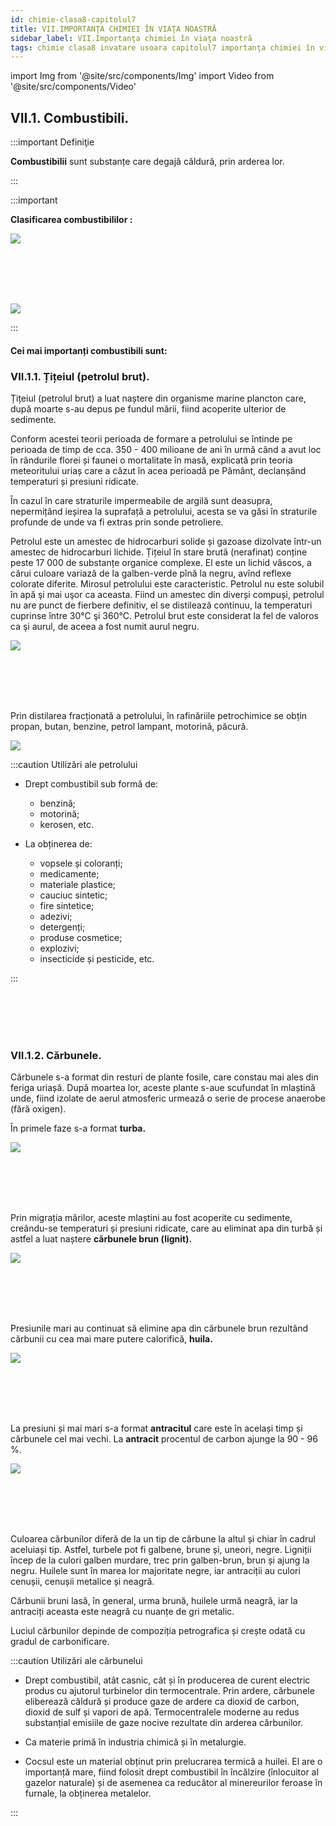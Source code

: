 ```yaml
---
id: chimie-clasa8-capitolul7
title: VII.IMPORTANŢA CHIMIEI ÎN VIAŢA NOASTRĂ 
sidebar_label: VII.Importanţa chimiei în viaţa noastră
tags: chimie clasa8 invatare usoara capitolul7 importanţa chimiei în viaţa noastră 
---
```


import Img from '@site/src/components/Img'
import Video from '@site/src/components/Video'


## VII.1. Combustibili.

:::important Definiţie

**Combustibilii** sunt substanțe care degajă căldură, prin arderea lor.

:::



:::important

**Clasificarea combustibililor :**


<Img className="img-responsive4" src="chimie/clasa8/capitolul7/7_1_0_Poza1_CombustibiliiDupaStareaLorDeAgregare.jpg" />


<br></br>
<br></br>


<Img className="img-responsive4" src="chimie/clasa8/capitolul7/7_1_0_Poza2_CombustibiliiDupaProvenienta.jpg" />


:::




#### Cei mai importanți combustibili sunt:


### VII.1.1. Țițeiul (petrolul brut).

Țițeiul (petrolul brut) a luat naștere din organisme marine plancton care, după moarte s-au depus pe fundul mării, fiind acoperite ulterior de sedimente.

Conform acestei teorii perioada de formare a petrolului se întinde pe perioada de timp de cca. 350 - 400 milioane de ani în urmă când a avut loc în rândurile florei și faunei o mortalitate în masă, explicată prin teoria meteoritului uriaș care a căzut în acea perioadă pe Pământ, declanșând temperaturi și presiuni ridicate.

În cazul în care straturile impermeabile de argilă sunt deasupra, nepermițând ieșirea la suprafață a petrolului, acesta se va găsi în straturile profunde de unde va fi extras prin sonde petroliere.

Petrolul este un amestec de hidrocarburi solide și gazoase dizolvate într-un amestec de hidrocarburi lichide. Țițeiul în stare brută (nerafinat) conține peste 17 000 de substanțe organice complexe. El este un lichid vâscos, a cărui culoare variază de la galben-verde pînă la negru, avînd reflexe colorate diferite. Mirosul petrolului este caracteristic. Petrolul nu este solubil în apă şi mai uşor ca aceasta. Fiind un amestec din diverși compuși, petrolul nu are punct de fierbere definitiv, el se distilează continuu, la temperaturi cuprinse între  30°C şi 360°C. Petrolul brut este considerat la fel de valoros ca şi aurul, de aceea a fost numit aurul negru.


<Img className="img-responsive4" src="chimie/clasa8/capitolul7/7_1_1_Poza1_Petrol.jpg" /> 


<br></br>
<br></br>


Prin distilarea fracționată a petrolului,  în rafinăriile petrochimice se obțin propan, butan, benzine, petrol lampant, motorină, păcură. 

<Img className="img-responsive4" src="chimie/clasa8/capitolul7/7_1_1_Poza2_Rafinarie.jpg" />



:::caution Utilizări ale petrolului


- Drept combustibil sub formă de:
  - benzină;
  - motorină;
  - kerosen, etc.



- La obținerea de:
  - vopsele și coloranți;
  - medicamente;
  - materiale plastice;
  - cauciuc sintetic;
  - fire sintetice;
  - adezivi;
  - detergenți;
  - produse cosmetice;
  - explozivi;
  - insecticide și pesticide, etc.




:::



<br></br>
<br></br>



### VII.1.2. Cărbunele.


Cărbunele s-a format din resturi de plante fosile, care constau mai ales din feriga uriașă. După moartea lor, aceste plante s-aue scufundat în mlaștină unde, fiind izolate de aerul atmosferic urmează o serie de procese anaerobe (fără oxigen).
 
În primele faze s-a format **turba.**  

<Img className="img-responsive4" src="chimie/clasa8/capitolul7/7_1_2_Poza1_Turba.jpg" />


<br></br>
<br></br>


Prin migrația mărilor, aceste mlaștini au fost acoperite cu sedimente, creându-se temperaturi și presiuni ridicate, care au eliminat apa din turbă și astfel a luat naștere **cărbunele brun (lignit).**

<Img className="img-responsive4" src="chimie/clasa8/capitolul7/7_1_2_Poza2_Lignit.jpg" />


<br></br>
<br></br>

Presiunile mari au continuat să elimine apa din cărbunele brun rezultând cărbunii cu cea mai mare putere calorifică, **huila.** 


<Img className="img-responsive4" src="chimie/clasa8/capitolul7/7_1_2_Poza3_Huila.jpg" />


<br></br>
<br></br>

La presiuni și mai mari s-a format **antracitul** care este în același timp și cărbunele cel mai vechi. La **antracit** procentul de carbon ajunge la 90 - 96 %. 


<Img className="img-responsive4" src="chimie/clasa8/capitolul7/7_1_2_Poza4_Antracit.jpg" />


<br></br>
<br></br>

Culoarea cărbunilor diferă de la un tip de cărbune la altul și chiar în cadrul aceluiași tip. Astfel, turbele pot fi galbene, brune și, uneori, negre. Ligniții încep de la culori galben murdare, trec prin galben-brun, brun și ajung la negru. Huilele sunt în marea lor majoritate negre, iar antraciții au culori cenușii, cenușii metalice și neagră.

Cărbunii bruni lasă, în general, urma brună, huilele urmă neagră, iar la antraciți aceasta este neagră cu nuanțe de gri metalic. 

Luciul cărbunilor depinde de compoziția petrografica și crește odată cu gradul de carbonificare.



:::caution Utilizări ale cărbunelui


- Drept combustibil, atât casnic, cât și în producerea de curent electric produs cu ajutorul turbinelor din termocentrale. Prin ardere, cărbunele eliberează căldură și produce gaze de ardere ca dioxid de carbon, dioxid de sulf și vapori de apă. Termocentralele moderne au redus substanțial emisiile de gaze nocive rezultate din arderea cărbunilor.

- Ca materie primă în industria chimică și în metalurgie.
 
- Cocsul este un material obținut prin prelucrarea termică a huilei. El are o importanță mare, fiind folosit drept combustibil în încălzire (înlocuitor al gazelor naturale) și de asemenea ca reducător al minereurilor feroase în furnale, la obținerea metalelor. 


:::
